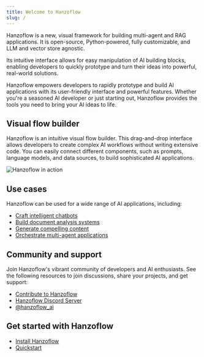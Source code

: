 ```yaml
---
title: Welcome to Hanzoflow
slug: /
---
```


Hanzoflow is a new, visual framework for building multi-agent and RAG applications. It is open-source, Python-powered, fully customizable, and LLM and vector store agnostic.

Its intuitive interface allows for easy manipulation of AI building blocks, enabling developers to quickly prototype and turn their ideas into powerful, real-world solutions.

Hanzoflow empowers developers to rapidly prototype and build AI applications with its user-friendly interface and powerful features. Whether you're a seasoned AI developer or just starting out, Hanzoflow provides the tools you need to bring your AI ideas to life.

## Visual flow builder

Hanzoflow is an intuitive visual flow builder. This drag-and-drop interface allows developers to create complex AI workflows without writing extensive code. You can easily connect different components, such as prompts, language models, and data sources, to build sophisticated AI applications.

![Hanzoflow in action](/img/playground-response.png)

## Use cases

Hanzoflow can be used for a wide range of AI applications, including:

* [Craft intelligent chatbots](/tutorials-memory-chatbot)
* [Build document analysis systems](/tutorials-document-qa)
* [Generate compelling content](/tutorials-blog-writer)
* [Orchestrate multi-agent applications](/starter-projects-simple-agent)

## Community and support

Join Hanzoflow's vibrant community of developers and AI enthusiasts. See the following resources to join discussions, share your projects, and get support:

* [Contribute to Hanzoflow](contributing-how-to-contribute)
* [Hanzoflow Discord Server](https://discord.gg/EqksyE2EX9)
* [@hanzoflow_ai](https://twitter.com/hanzoflow_ai) 

## Get started with Hanzoflow

- [Install Hanzoflow](/get-started-installation)
- [Quickstart](/get-started-quickstart)

